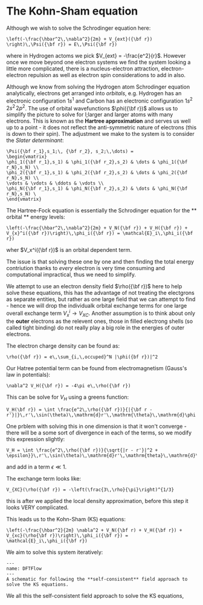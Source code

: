 # The Kohn-Sham equation

Although we wish to solve the Schrodinger equation here:

```{math}
\left(-\frac{\hbar^2\,\nabla^2}{2m} + V_{ext}({\bf r}) \right)\,\Psi({\bf r}) = E\,\Psi({\bf r})
```
where in Hydrogen actoms we pick $V_{ext} = -\frac{e^2}{r}$.  However once we move beyond one electron systems we find the system looking a little more complicated, 
there is a nucleus-electron attraction, electron-electron repulsion as well as electron spin considerations to add in also.  

Although we know from solving the Hydrogen atom Schrodinger equation analytically, electrons get arranged into *orbitals*, e.g. Hydrogen has an electronic configuration 
$1s^1$ and Carbon has an electronic configuration $1s^2\,2s^2\,2p^2$.  The use of orbital wavefunctions $\phi({\bf r})$ allows us to simplify the picture to solve for 
l;larger and larger atoms with many electrons.  This is known as the **Hartree approximation** and serves us well up to a point - it does not reflect the anti-symmetric 
nature of electrons (this is down to their spin).  The adjustment we make to the system is to consider the *Slater determinant*:

```{math}
\Psi({\bf r_1},s_1;\, {\bf r_2}, s_2;\,\dots) = 
\begin{vmatrix} 
\phi_1({\bf r_1},s_1) & \phi_1({\bf r_2},s_2) & \dots & \phi_1({\bf r_N},s_N) \\
\phi_2({\bf r_1},s_1) & \phi_2({\bf r_2},s_2) & \dots & \phi_2({\bf r_N},s_N) \\
\vdots & \vdots & \ddots & \vdots \\
\phi_N({\bf r_1},s_1) & \phi_N({\bf r_2},s_2) & \dots & \phi_N({\bf r_N},s_N) \
\end{vmatrix}
```

The Hartree-Fock equation is essentially the Schrodinger equation for the ** orbital ** energy levels:
```{math}
\left(-\frac{\hbar^2\,\nabla^2}{2m} + V_N({\bf r}) + V_H({\bf r}) + V_{x}^i({\bf r})\right)\,\phi_i({\bf r}) = \mathcal{E}_i\,\phi_i({\bf r})
```
wher $V_x^i({\bf r})$ is an orbital dependent term.  

The issue is that solving these one by one and then finding the total energy contriution thanks to *every* electron is very time consuming and computational impractical, thus 
we need to simplify.

We attempt to use an electron density field $\rho({\bf r})$ here to help solve these equations, this has the advantage of not treating the electgrons as separate entities, 
but rather as one large field that we can attempt to find - hence we will drop the individualk orbital exchange terms for one large overall exchange term 
$V_x^i \rightarrow V_{XC}$.  Another assumption is to think about only the **outer** electrons as the relevent ones, those in filled electrong shells (so called tight binding) do not really 
play a big role in the energies of outer electrons.

The electron charge density can be found as:
```{math}
\rho({\bf r}) = e\,\sum_{i,\,occuped}^N |\phi({bf r})|^2
```

Our Hatree potential term can be found from electromagnetism (Gauss's law in potentials):

```{math}
\nabla^2 V_H({\bf r}) = -4\pi e\,\rho({\bf r})
```

This can be solve for $V_H$ using a greens function:

```{math}
V_H(\bf r}) = \int \frac{e^2\,\rho({\bf r})}{|{\bf r - r'}|}\,r'\,\sin(\theta)\,\mathrm{d}r'\,\mathrm{\theta}\,\mathrm{d}\phi
```

One prblem with solving this in one dimension is that it won't converge - there will be a some sort of divergence in each of the terms, so we modify this expression slightly:
```{math}
V_H = \int \frac{e^2\,\rho({\bf r})}{\sqrt{|r - r'}|^2 + \epsilon}}\,r'\,\sin(\theta)\,\mathrm{d}r'\,\mathrm{theta}\,\mathrm{d}\phi
```
and add in a term $\epsilon \ll 1$.  

The exchange term looks like:
```{math}
V_{XC}(\rho({\bf r}) = -\left(\frac{3\,\rho}{\pi}\right)^{1/3}
```
this is after we applied the local density approximation, before this step it looks VERY complicated.


This leads us to the Kohn-Sham (KS) equations:

```{math}
\left(-\frac{\hbar^2}{2m} \nabla^2 + V_N({\bf r) + V_H({\bf r}) + V_{xc}(\rho{\bf r})\right)\,\phi_i({\bf r}) = \mathcal{E}_i\,\phi_i({\bf r})
```

We aim to solve this system iteratively:

```{figure} ../figures/DFTFlowChart.png
---
name: DFTFlow
---
A schematic for following the **self-consistent** field approach to solve the KS equations.
```

We all this the self-consistent field approach to solve the KS equations, 
